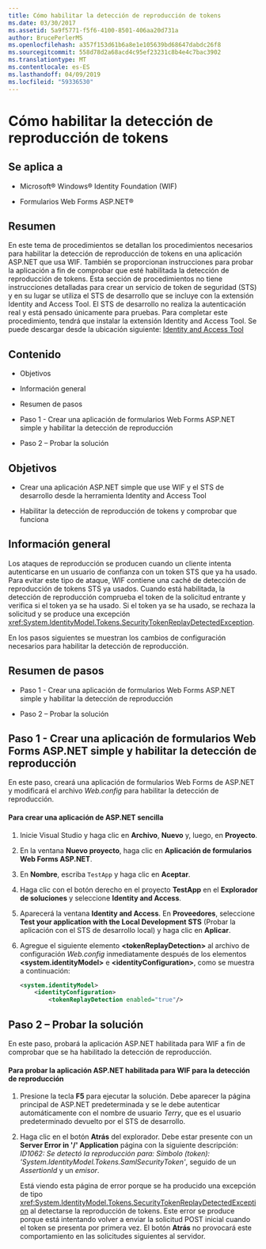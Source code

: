 ```yaml
---
title: Cómo habilitar la detección de reproducción de tokens
ms.date: 03/30/2017
ms.assetid: 5a9f5771-f5f6-4100-8501-406aa20d731a
author: BrucePerlerMS
ms.openlocfilehash: a357f153d61b6a8e1e105639bd68647dabdc26f8
ms.sourcegitcommit: 558d78d2a68acd4c95ef23231c8b4e4c7bac3902
ms.translationtype: MT
ms.contentlocale: es-ES
ms.lasthandoff: 04/09/2019
ms.locfileid: "59336530"
---
```

# <a name="how-to-enable-token-replay-detection"></a>Cómo habilitar la detección de reproducción de tokens
## <a name="applies-to"></a>Se aplica a  
  
-   Microsoft® Windows® Identity Foundation (WIF)  
  
-   Formularios Web Forms ASP.NET®  
  
## <a name="summary"></a>Resumen  
 En este tema de procedimientos se detallan los procedimientos necesarios para habilitar la detección de reproducción de tokens en una aplicación ASP.NET que usa WIF. También se proporcionan instrucciones para probar la aplicación a fin de comprobar que esté habilitada la detección de reproducción de tokens. Esta sección de procedimientos no tiene instrucciones detalladas para crear un servicio de token de seguridad (STS) y en su lugar se utiliza el STS de desarrollo que se incluye con la extensión Identity and Access Tool. El STS de desarrollo no realiza la autenticación real y está pensado únicamente para pruebas. Para completar este procedimiento, tendrá que instalar la extensión Identity and Access Tool. Se puede descargar desde la ubicación siguiente: [Identity and Access Tool](https://go.microsoft.com/fwlink/?LinkID=245849)  
  
## <a name="contents"></a>Contenido  
  
-   Objetivos  
  
-   Información general  
  
-   Resumen de pasos  
  
-   Paso 1 - Crear una aplicación de formularios Web Forms ASP.NET simple y habilitar la detección de reproducción  
  
-   Paso 2 – Probar la solución  
  
## <a name="objectives"></a>Objetivos  
  
-   Crear una aplicación ASP.NET simple que use WIF y el STS de desarrollo desde la herramienta Identity and Access Tool  
  
-   Habilitar la detección de reproducción de tokens y comprobar que funciona  
  
## <a name="overview"></a>Información general  
 Los ataques de reproducción se producen cuando un cliente intenta autenticarse en un usuario de confianza con un token STS que ya ha usado. Para evitar este tipo de ataque, WIF contiene una caché de detección de reproducción de tokens STS ya usados. Cuando está habilitada, la detección de reproducción comprueba el token de la solicitud entrante y verifica si el token ya se ha usado. Si el token ya se ha usado, se rechaza la solicitud y se produce una excepción <xref:System.IdentityModel.Tokens.SecurityTokenReplayDetectedException>.  
  
 En los pasos siguientes se muestran los cambios de configuración necesarios para habilitar la detección de reproducción.  
  
## <a name="summary-of-steps"></a>Resumen de pasos  
  
-   Paso 1 - Crear una aplicación de formularios Web Forms ASP.NET simple y habilitar la detección de reproducción  
  
-   Paso 2 – Probar la solución  
  
## <a name="step-1--create-a-simple-aspnet-web-forms-application-and-enable-replay-detection"></a>Paso 1 - Crear una aplicación de formularios Web Forms ASP.NET simple y habilitar la detección de reproducción  
 En este paso, creará una aplicación de formularios Web Forms de ASP.NET y modificará el archivo *Web.config* para habilitar la detección de reproducción.  
  
#### <a name="to-create-a-simple-aspnet-application"></a>Para crear una aplicación de ASP.NET sencilla  
  
1. Inicie Visual Studio y haga clic en **Archivo**, **Nuevo** y, luego, en **Proyecto**.  
  
2. En la ventana **Nuevo proyecto**, haga clic en **Aplicación de formularios Web Forms ASP.NET**.  
  
3. En **Nombre**, escriba `TestApp` y haga clic en **Aceptar**.  
  
4. Haga clic con el botón derecho en el proyecto **TestApp** en el **Explorador de soluciones** y seleccione **Identity and Access**.  
  
5. Aparecerá la ventana **Identity and Access**. En **Proveedores**, seleccione **Test your application with the Local Development STS** (Probar la aplicación con el STS de desarrollo local) y haga clic en **Aplicar**.  
  
6. Agregue el siguiente elemento **\<tokenReplayDetection>** al archivo de configuración *Web.config* inmediatamente después de los elementos **\<system.identityModel>** e **\<identityConfiguration>**, como se muestra a continuación:  
  
    ```xml  
    <system.identityModel>  
        <identityConfiguration>  
            <tokenReplayDetection enabled="true"/>  
    ```  
  
## <a name="step-2--test-your-solution"></a>Paso 2 – Probar la solución  
 En este paso, probará la aplicación ASP.NET habilitada para WIF a fin de comprobar que se ha habilitado la detección de reproducción.  
  
#### <a name="to-test-your-wif-enabled-aspnet-application-for-replay-detection"></a>Para probar la aplicación ASP.NET habilitada para WIF para la detección de reproducción  
  
1. Presione la tecla **F5** para ejecutar la solución. Debe aparecer la página principal de ASP.NET predeterminada y se le debe autenticar automáticamente con el nombre de usuario *Terry*, que es el usuario predeterminado devuelto por el STS de desarrollo.  
  
2. Haga clic en el botón **Atrás** del explorador. Debe estar presente con un **Server Error in '/' Application** página con la siguiente descripción: *ID1062: Se detectó la reproducción para: Símbolo (token): 'System.IdentityModel.Tokens.SamlSecurityToken'*, seguido de un *AssertionId* y un *emisor*.  
  
     Está viendo esta página de error porque se ha producido una excepción de tipo <xref:System.IdentityModel.Tokens.SecurityTokenReplayDetectedException> al detectarse la reproducción de tokens. Este error se produce porque está intentando volver a enviar la solicitud POST inicial cuando el token se presenta por primera vez. El botón **Atrás** no provocará este comportamiento en las solicitudes siguientes al servidor.
